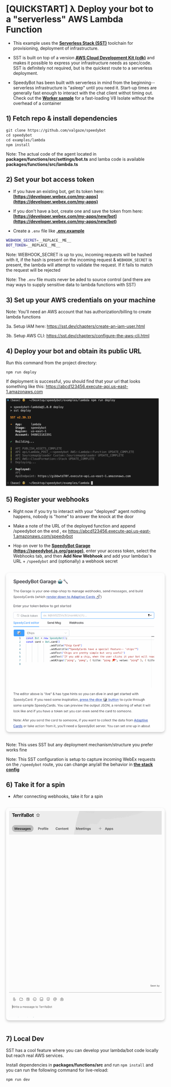 # [QUICKSTART] λ Deploy your bot to a "serverless" AWS Lambda Function

- This example uses the **[Serverless Stack (SST)](https://serverless-stack.com/)** toolchain for provisioning, deployment of infrastructure.

- SST is built on top of a version **[AWS Cloud Development Kit (cdk)](https://aws.amazon.com/cdk/)** and makes it possible to express your infrastructure needs as spec/code. SST is definitely not required, but is the quickest route to a serverless deployment.

- SpeedyBot has been built with serverless in mind from the beginning-- serverless infrastructure is "asleep" until you need it. Start-up times are generally fast enough to interact with the chat client withot timing out. Check out the **[Worker sample](https://speedybot.js.org/examples/worker/README)** for a fast-loading V8 Isolate without the overhead of a container

## 1) Fetch repo & install dependencies

```
git clone https://github.com/valgaze/speedybot
cd speedybot
cd examples/lambda
npm install
```

Note: The actual code of the agent located in **packages/functions/src/settings/bot.ts** and lamba code is available **packages/functions/src/lambda.ts**

## 2) Set your bot access token

- If you have an existing bot, get its token here: **[https://developer.webex.com/my-apps](https://developer.webex.com/my-apps)**

- If you don't have a bot, create one and save the token from here: **[https://developer.webex.com/my-apps/new/bot](https://developer.webex.com/my-apps/new/bot)**

- Create a `.env` file like **[.env.example](./.env.example)**

```sh
WEBHOOK_SECRET=__REPLACE__ME__
BOT_TOKEN=__REPLACE__ME__
```

Note: WEBHOOK_SECRET is up to you, incoming requests will be hashed with it, if the hash is present on the incoming request & `WEBHOOK_SECRET` is present, the lambda will attempt to validate the request. If it fails to match the request will be rejected

Note: The `.env` file musts never be aded to source control (and there are may ways to supply sensitive data to lambda functions with SST)

## 3) Set up your AWS credentials on your machine

Note: You'll need an AWS account that has authorization/billing to create lambda functions

3a. Setup IAM here: https://sst.dev/chapters/create-an-iam-user.html

3b. Setup AWS CLI: https://sst.dev/chapters/configure-the-aws-cli.html

## 4) Deploy your bot and obtain its public URL

Run this command from the project directory:

```
npm run deploy
```

If deployment is successful, you should find that your url that looks something like this: https://abcd123456.execute-api.us-east-1.amazonaws.com

<img src="https://raw.githubusercontent.com/valgaze/speedybot-utils/main/assets/various/sst_deploy.png" />

## 5) Register your webhooks

- Right now if you try to interact with your "deployed" agent nothing happens, nobody is "home" to answer the knock at the door

- Make a note of the URL of the deployed function and append /speedybot on the end , ex https://abcd123456.execute-api.us-east-1.amazonaws.com/speedybot

- Hop on over to the **[SpeedyBot Garage (https://speedybot.js.org/garage)](https://speedybot.js.org/garage)**, enter your access token, select the Webhooks tab, and then **Add New Webhook** and add your lambdas's URL + `/speedybot` and (optionally) a webhook secret

<img src="https://raw.githubusercontent.com/valgaze/speedybot-utils/main/assets/various/webhook_steps.gif"
   :style="{ filter: isDark ? 'invert(1)' : 'none' }"
    style="
      margin: 1rem 0px;
      display: inline-block;
      max-width: 100%;
      height: auto;
      border-radius: 10px;
      box-shadow: 0 4px 8px rgba(0, 0, 0, 0.2);
      padding: 10px;
    "/>

Note:
This uses SST but any deployment mechanism/structure you prefer works fine

Note: This SST configuration is setup to capture incoming WebEx requests on the `/speedybot` route, you can change any/all the behavior in **[the stack config](./stacks/MyStack.ts)**

## 6) Take it for a spin

- After connecting webhooks, take it for a spin

<img src="https://raw.githubusercontent.com/valgaze/speedybot-utils/main/assets/various/first_spin.gif" 
   :style="{ filter: isDark ? 'invert(1)' : 'none' }"
    style="
      margin: 1rem 0px;
      display: inline-block;
      max-width: 100%;
      height: auto;
      border-radius: 10px;
      box-shadow: 0 4px 8px rgba(0, 0, 0, 0.2);
      padding: 10px;
    "/>

## 7) Local Dev

SST has a cool feature where you can develop your lambda/bot code locally but reach real AWS services.

Install dependencies in **packages/functions/src** and run `npm install` and you can run the following command for live-reload:

```
npm run dev
```

<script setup>
import { useData } from 'vitepress'
import { useCustomStore } from "./../../.vitepress/util/store";
const { isDark } = useData()
const store = useCustomStore()
</script>
